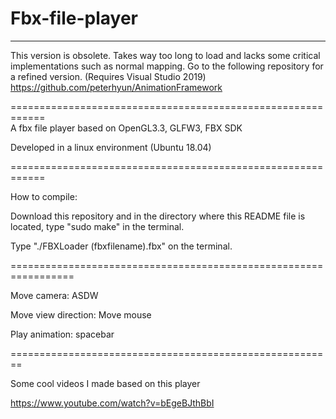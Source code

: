 # Fbx-file-player

------------------------------------------------------------
This version is obsolete. Takes way too long to load and lacks some critical implementations such as normal mapping.
Go to the following repository for a refined version. (Requires Visual Studio 2019)
https://github.com/peterhyun/AnimationFramework

============================================================  
A fbx file player based on OpenGL3.3, GLFW3, FBX SDK

Developed in a linux environment (Ubuntu 18.04)

============================================================

How to compile:

Download this repository and in the directory where this README file is located, type "sudo make" in the terminal.

Type "./FBXLoader (fbxfilename).fbx" on the terminal.

=================================================================

Move camera: ASDW

Move view direction: Move mouse

Play animation: spacebar

========================================================

Some cool videos I made based on this player

https://www.youtube.com/watch?v=bEgeBJthBbI
